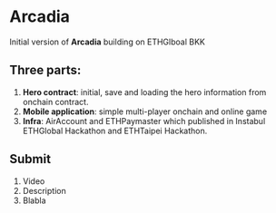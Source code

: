 # Arcadia
Initial version of **Arcadia** building on ETHGlboal BKK
## Three parts:
1. **Hero contract**: initial, save and loading the hero information from onchain contract.
2. **Mobile application**: simple multi-player onchain and online game
3. **Infra**: AirAccount and ETHPaymaster which published in Instabul ETHGlobal Hackathon and ETHTaipei Hackathon.

## Submit
1. Video
2. Description
3. Blabla

